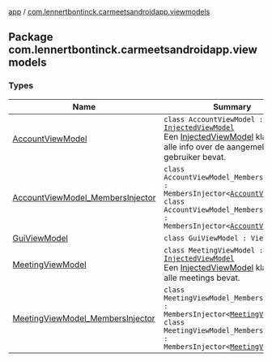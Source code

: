 [app](../index.md) / [com.lennertbontinck.carmeetsandroidapp.viewmodels](./index.md)

## Package com.lennertbontinck.carmeetsandroidapp.viewmodels

### Types

| Name | Summary |
|---|---|
| [AccountViewModel](-account-view-model/index.md) | `class AccountViewModel : `[`InjectedViewModel`](../com.lennertbontinck.carmeetsandroidapp.bases/-injected-view-model/index.md)<br>Een [InjectedViewModel](../com.lennertbontinck.carmeetsandroidapp.bases/-injected-view-model/index.md) klasse die alle info over de aangemelde gebruiker bevat. |
| [AccountViewModel_MembersInjector](-account-view-model_-members-injector/index.md) | `class AccountViewModel_MembersInjector : MembersInjector<`[`AccountViewModel`](-account-view-model/index.md)`>`<br>`class AccountViewModel_MembersInjector : MembersInjector<`[`AccountViewModel`](-account-view-model/index.md)`>` |
| [GuiViewModel](-gui-view-model/index.md) | `class GuiViewModel : ViewModel` |
| [MeetingViewModel](-meeting-view-model/index.md) | `class MeetingViewModel : `[`InjectedViewModel`](../com.lennertbontinck.carmeetsandroidapp.bases/-injected-view-model/index.md)<br>Een [InjectedViewModel](../com.lennertbontinck.carmeetsandroidapp.bases/-injected-view-model/index.md) klasse die alle meetings bevat. |
| [MeetingViewModel_MembersInjector](-meeting-view-model_-members-injector/index.md) | `class MeetingViewModel_MembersInjector : MembersInjector<`[`MeetingViewModel`](-meeting-view-model/index.md)`>`<br>`class MeetingViewModel_MembersInjector : MembersInjector<`[`MeetingViewModel`](-meeting-view-model/index.md)`>` |
